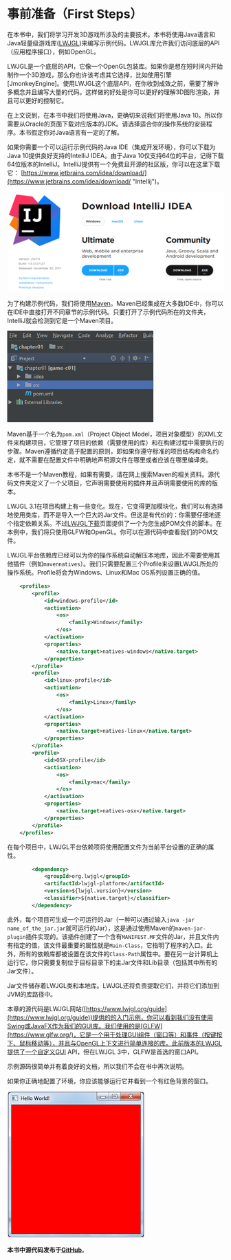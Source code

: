# 事前准备（First Steps）

在本书中，我们将学习开发3D游戏所涉及的主要技术。本书将使用Java语言和Java轻量级游戏库([LWJGL](http://www.lwjgl.org/))来编写示例代码。LWJGL库允许我们访问底层的API（应用程序接口），例如OpenGL。

LWJGL是一个底层的API，它像一个OpenGL包装库。如果你是想在短时间内开始制作一个3D游戏，那么你也许该考虑其它选择，比如使用引擎[JmonkeyEngine]。使用LWJGL这个底层API，在你收到成效之前，需要了解许多概念并且编写大量的代码。这样做的好处是你可以更好的理解3D图形渲染，并且可以更好的控制它。

在上文说到，在本书中我们将使用Java，更确切来说我们将使用Java 10。所以你需要从Oracle的页面下载对应版本的JDK。请选择适合你的操作系统的安装程序。本书假定你对Java语言有一定的了解。

如果你需要一个可以运行示例代码的Java IDE（集成开发环境），你可以下载为Java 10提供良好支持的IntelliJ IDEA。由于Java 10仅支持64位的平台，记得下载64位版本的IntelliJ。IntelliJ提供有一个免费且开源的社区版，你可以在这里下载它： [https://www.jetbrains.com/idea/download/](https://www.jetbrains.com/idea/download/ "Intellij")。

![IntelliJ](_static/01/intellij.png)

为了构建示例代码，我们将使用[Maven](https://maven.apache.org/)。Maven已经集成在大多数IDE中，你可以在IDE中直接打开不同章节的示例代码。只要打开了示例代码所在的文件夹，IntelliJ就会检测到它是一个Maven项目。

![Maven项目](_static/01/maven_project.png)

Maven基于一个名为`pom.xml`（Project Object Model，项目对象模型）的XML文件来构建项目，它管理了项目的依赖（需要使用的库）和在构建过程中需要执行的步骤。Maven遵循约定高于配置的原则，即如果你遵守标准的项目结构和命名约定，就不需要在配置文件中明确地声明源文件在哪里或者应该在哪里编译类。

本书不是一个Maven教程，如果有需要，请在网上搜索Maven的相关资料。源代码文件夹定义了一个父项目，它声明需要使用的插件并且声明需要使用的库的版本。

LWJGL 3.1在项目构建上有一些变化。现在，它变得更加模块化，我们可以有选择地使用类库，而不是导入一个巨大的Jar文件。但这是有代价的：你需要仔细地逐个指定依赖关系。不过[LWJGL下载](https://www.lwjgl.org/download)页面提供了一个为您生成POM文件的脚本。在本例中，我们将只使用GLFW和OpenGL。你可以在源代码中查看我们的POM文件。

LWJGL平台依赖库已经可以为你的操作系统自动解压本地库，因此不需要使用其他插件（例如`mavennatives`）。我们只需要配置三个Profile来设置LWJGL所处的操作系统。Profile将会为Windows、Linux和Mac OS系列设置正确的值。

```xml
    <profiles>
        <profile>
            <id>windows-profile</id>
            <activation>
                <os>
                    <family>Windows</family>
                </os>
            </activation>
            <properties>
                <native.target>natives-windows</native.target>
            </properties>                
        </profile>
        <profile>
            <id>linux-profile</id>
            <activation>
                <os>
                    <family>Linux</family>
                </os>
            </activation>
            <properties>
                <native.target>natives-linux</native.target>
            </properties>                
        </profile>
        <profile>
            <id>OSX-profile</id>
            <activation>
                <os>
                    <family>mac</family>
                </os>
            </activation>
            <properties>
                <native.target>natives-osx</native.target>
            </properties>
        </profile>
    </profiles>
```

在每个项目中，LWJGL平台依赖项将使用配置文件为当前平台设置的正确的属性。

```xml
        <dependency>
            <groupId>org.lwjgl</groupId>
            <artifactId>lwjgl-platform</artifactId>
            <version>${lwjgl.version}</version>
            <classifier>${native.target}</classifier>
        </dependency>
```

此外，每个项目可生成一个可运行的Jar（一种可以通过输入`java -jar name_of_the_jar.jar`就可运行的Jar），这是通过使用Maven的`maven-jar-plugin`插件实现的。该插件创建了一个含有`MANIFEST.MF`文件的Jar，并且文件内有指定的值，该文件最重要的属性就是`Main-Class`，它指明了程序的入口。此外，所有的依赖库都被设置在该文件的`Class-Path`属性中。要在另一台计算机上运行它，你只需要复制位于目标目录下的主Jar文件和Lib目录（包括其中所有的Jar文件）。

Jar文件储存着LWJGL类和本地库。LWJGL还将负责提取它们，并将它们添加到JVM的库路径中。

本章的源代码是LWJGL网站([https://www.lwjgl.org/guide](https://www.lwjgl.org/guide))提供的的入门示例，你可以看到我们没有使用Swing或JavaFX作为我们的GUI库。我们使用的是[GLFW](https://www.glfw.org/)，它是一个用于处理GUI组件（窗口等）和事件（按键按下、鼠标移动等），并且与OpenGL上下文进行简单连接的库。此前版本的LWJGL提供了一个自定义GUI API，但在LWJGL 3中，GLFW是首选的窗口API。

示例源码很简单并有着良好的文档，所以我们不会在书中再次说明。

如果你正确地配置了环境，你应该能够运行它并看到一个有红色背景的窗口。

![Hello World](_static/01/hello_world.png)

**本书中源代码发布于[**GitHub**](https://github.com/lwjglgamedev/lwjglbook)**。

